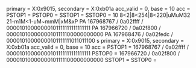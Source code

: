 primary = X:0x9015, secondary = X:0xb01a
acc_valid = 0, base = 10
acc    = 
PSTOP1 = 
PSTOP0 = 
SSTOP1 = 
SSTOP0 = 
10 8<2|8<254|8<220|uMuM32 21-m1M<1-uM~mmM|xM&xP
PA   167968767 / 0a02ffff / 00001010000000101111111111111111
PA   167966720 / 0a02f800 / 00001010000000101111100000000000
PA   167968476 / 0a02fedc / 00001010000000101111111011011100
s
primary = X:0x9015, secondary = X:0xb01a
acc_valid = 0, base = 10
acc    = 
PSTOP1 =   167968767 / 0a02ffff / 00001010000000101111111111111111
PSTOP0 =   167966720 / 0a02f800 / 00001010000000101111100000000000
SSTOP1 = 
SSTOP0 = 

